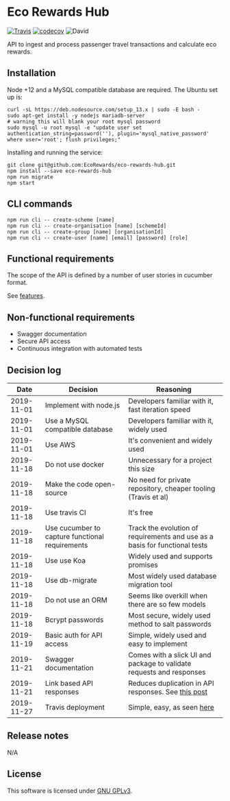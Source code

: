 # Eco Rewards Hub
[![Travis](https://img.shields.io/travis/ecorewards/eco-rewards-hub.svg?style=flat-square)](https://travis-ci.org/ecorewards/eco-rewards-hub) [![codecov](https://codecov.io/gh/ecorewards/eco-rewards-hub/branch/master/graph/badge.svg)](https://codecov.io/gh/ecorewards/eco-rewards-hub) ![David](https://img.shields.io/david/ecorewards/eco-rewards-hub.svg?style=flat-square)

API to ingest and process passenger travel transactions and calculate eco rewards.

## Installation

Node +12 and a MySQL compatible database are required. The Ubuntu set up is:

```
curl -sL https://deb.nodesource.com/setup_13.x | sudo -E bash -
sudo apt-get install -y nodejs mariadb-server
# warning this will blank your root mysql password
sudo mysql -u root mysql -e "update user set authentication_string=password(''), plugin='mysql_native_password' where user='root'; flush privileges;"
```

Installing and running the service:

```
git clone git@github.com:EcoRewards/eco-rewards-hub.git
npm install --save eco-rewards-hub
npm run migrate
npm start
```
 

## CLI commands

```
npm run cli -- create-scheme [name]
npm run cli -- create-organisation [name] [schemeId]
npm run cli -- create-group [name] [organisationId]
npm run cli -- create-user [name] [email] [password] [role]
``` 

## Functional requirements

The scope of the API is defined by a number of user stories in cucumber format. 

See [features](/bdd/feature).

## Non-functional requirements

- Swagger documentation
- Secure API access
- Continuous integration with automated tests

## Decision log

| Date       | Decision | Reasoning | 
| ---------- | -------- | --------- |
| 2019-11-01 | Implement with node.js | Developers familiar with it, fast iteration speed |
| 2019-11-01 | Use a MySQL compatible database | Developers familiar with it, widely used |
| 2019-11-01 | Use AWS | It's convenient and widely used |
| 2019-11-18 | Do not use docker | Unnecessary for a project this size |
| 2019-11-18 | Make the code open-source | No need for private repository, cheaper tooling (Travis et al) |
| 2019-11-18 | Use travis CI | It's free |
| 2019-11-18 | Use cucumber to capture functional requirements | Track the evolution of requirements and use as a basis for functional tests |
| 2019-11-18 | Use use Koa | Widely used and supports promises |
| 2019-11-18 | Use db-migrate | Most widely used database migration tool |
| 2019-11-18 | Do not use an ORM | Seems like overkill when there are so few models |
| 2019-11-18 | Bcrypt passwords | Most secure, widely used method to salt passwords |
| 2019-11-19 | Basic auth for API access | Simple, widely used and easy to implement |
| 2019-11-21 | Swagger documentation | Comes with a slick UI and package to validate requests and responses |
| 2019-11-21 | Link based API responses | Reduces duplication in API responses. See [this post](https://cloud.google.com/blog/products/application-development/api-design-why-you-should-use-links-not-keys-to-represent-relationships-in-apis) |
| 2019-11-27 | Travis deployment | Simple, easy, as seen [here](https://github.com/dwyl/learn-travis/blob/master/encrypted-ssh-keys-deployment.md) |

## Release notes

N/A

## License

This software is licensed under [GNU GPLv3](https://www.gnu.org/licenses/gpl-3.0.en.html).
